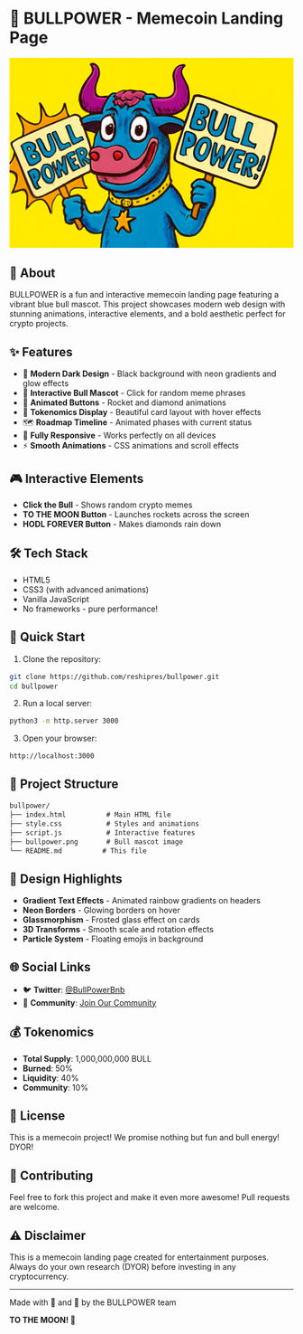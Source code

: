 # 🐂 BULLPOWER - Memecoin Landing Page

![BULLPOWER](bullpower.png)

## 🚀 About

BULLPOWER is a fun and interactive memecoin landing page featuring a vibrant blue bull mascot. This project showcases modern web design with stunning animations, interactive elements, and a bold aesthetic perfect for crypto projects.

## ✨ Features

- 🎨 **Modern Dark Design** - Black background with neon gradients and glow effects
- 🐂 **Interactive Bull Mascot** - Click for random meme phrases
- 🚀 **Animated Buttons** - Rocket and diamond animations
- 💎 **Tokenomics Display** - Beautiful card layout with hover effects
- 🗺️ **Roadmap Timeline** - Animated phases with current status
- 📱 **Fully Responsive** - Works perfectly on all devices
- ⚡ **Smooth Animations** - CSS animations and scroll effects

## 🎮 Interactive Elements

- **Click the Bull** - Shows random crypto memes
- **TO THE MOON Button** - Launches rockets across the screen
- **HODL FOREVER Button** - Makes diamonds rain down

## 🛠️ Tech Stack

- HTML5
- CSS3 (with advanced animations)
- Vanilla JavaScript
- No frameworks - pure performance!

## 🚀 Quick Start

1. Clone the repository:
```bash
git clone https://github.com/reshipres/bullpower.git
cd bullpower
```

2. Run a local server:
```bash
python3 -m http.server 3000
```

3. Open your browser:
```
http://localhost:3000
```

## 📁 Project Structure

```
bullpower/
├── index.html          # Main HTML file
├── style.css           # Styles and animations
├── script.js           # Interactive features
├── bullpower.png       # Bull mascot image
└── README.md          # This file
```

## 🎨 Design Highlights

- **Gradient Text Effects** - Animated rainbow gradients on headers
- **Neon Borders** - Glowing borders on hover
- **Glassmorphism** - Frosted glass effect on cards
- **3D Transforms** - Smooth scale and rotation effects
- **Particle System** - Floating emojis in background

## 🌐 Social Links

- 🐦 **Twitter**: [@BullPowerBnb](https://x.com/BullPowerBnb)
- 👥 **Community**: [Join Our Community](https://x.com/i/communities/1978443753036603753)

## 💰 Tokenomics

- **Total Supply**: 1,000,000,000 BULL
- **Burned**: 50%
- **Liquidity**: 40%
- **Community**: 10%

## 📝 License

This is a memecoin project! We promise nothing but fun and bull energy! DYOR!

## 🤝 Contributing

Feel free to fork this project and make it even more awesome! Pull requests are welcome.

## ⚠️ Disclaimer

This is a memecoin landing page created for entertainment purposes. Always do your own research (DYOR) before investing in any cryptocurrency.

---

Made with 💪 and 🐂 by the BULLPOWER team

**TO THE MOON! 🚀**

